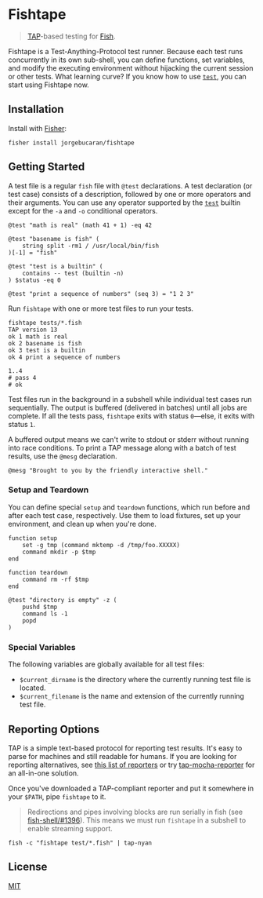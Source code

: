 # Fishtape

> <a href=https://testanything.org title="Test Anything Protocol">TAP</a>-based testing for [Fish](https://fishshell.com).

Fishtape is a Test-Anything-Protocol test runner. Because each test runs concurrently in its own sub-shell, you can define functions, set variables, and modify the executing environment without hijacking the current session or other tests. What learning curve? If you know how to use [`test`](https://fishshell.com/docs/current/commands.html#test), you can start using Fishtape now.

## Installation

Install with [Fisher](https://github.com/jorgebucaran/fisher):

```console
fisher install jorgebucaran/fishtape
```

## Getting Started

A test file is a regular `fish` file with `@test` declarations. A test declaration (or test case) consists of a description, followed by one or more operators and their arguments. You can use any operator supported by the [`test`](https://fishshell.com/docs/current/commands.html#test) builtin except for the `-a` and `-o` conditional operators.

```fish
@test "math is real" (math 41 + 1) -eq 42

@test "basename is fish" (
    string split -rm1 / /usr/local/bin/fish
)[-1] = "fish"

@test "test is a builtin" (
    contains -- test (builtin -n)
) $status -eq 0

@test "print a sequence of numbers" (seq 3) = "1 2 3"
```

Run `fishtape` with one or more test files to run your tests.

```console
fishtape tests/*.fish
TAP version 13
ok 1 math is real
ok 2 basename is fish
ok 3 test is a builtin
ok 4 print a sequence of numbers

1..4
# pass 4
# ok
```

Test files run in the background in a subshell while individual test cases run sequentially. The output is buffered (delivered in batches) until all jobs are complete. If all the tests pass, `fishtape` exits with status `0`—else, it exits with status `1`.

A buffered output means we can't write to stdout or stderr without running into race conditions. To print a TAP message along with a batch of test results, use the `@mesg` declaration.

```fish
@mesg "Brought to you by the friendly interactive shell."
```

### Setup and Teardown

You can define special `setup` and `teardown` functions, which run before and after each test case, respectively. Use them to load fixtures, set up your environment, and clean up when you're done.

```fish
function setup
    set -g tmp (command mktemp -d /tmp/foo.XXXXX)
    command mkdir -p $tmp
end

function teardown
    command rm -rf $tmp
end

@test "directory is empty" -z (
    pushd $tmp
    command ls -1
    popd
)
```

### Special Variables

The following variables are globally available for all test files:

- `$current_dirname` is the directory where the currently running test file is located.
- `$current_filename` is the name and extension of the currently running test file.

## Reporting Options

TAP is a simple text-based protocol for reporting test results. It's easy to parse for machines and still readable for humans. If you are looking for reporting alternatives, see [this list of reporters](https://github.com/substack/tape#pretty-reporters) or try [tap-mocha-reporter](https://github.com/tapjs/tap-mocha-reporter) for an all-in-one solution.

Once you've downloaded a TAP-compliant reporter and put it somewhere in your `$PATH`, pipe `fishtape` to it.

> Redirections and pipes involving blocks are run serially in fish (see [fish-shell/#1396](https://github.com/fish-shell/fish-shell/issues/1396)). This means we must run `fishtape` in a subshell to enable streaming support.

```fish
fish -c "fishtape test/*.fish" | tap-nyan
```

## License

[MIT](LICENSE.md)
